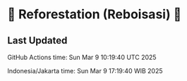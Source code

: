 
# 🌳 Reforestation (Reboisasi) 🌲

## Last Updated

GitHub Actions time: Sun Mar  9 10:19:40 UTC 2025

Indonesia/Jakarta time: Sun Mar  9 17:19:40 WIB 2025
